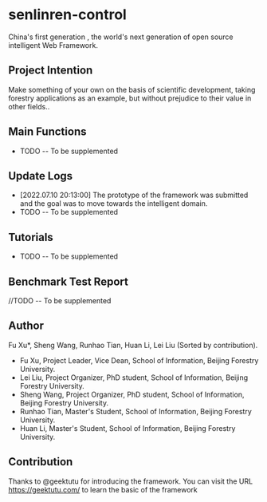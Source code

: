 # senlinren-control
China's first generation , the world's next generation of open source intelligent Web Framework.

## Project Intention
Make something of your own on the basis of scientific development, taking forestry applications as an example, but without prejudice to their value in other fields..

## Main Functions
+ TODO  -- To be supplemented

## Update Logs
+ [2022.07.10 20:13:00] The prototype of the framework was submitted and the goal was to move towards the intelligent domain.
+ TODO  -- To be supplemented

## Tutorials
+ TODO  -- To be supplemented

## Benchmark Test Report

//TODO  -- To be supplemented

## Author
Fu Xu*, Sheng Wang, Runhao Tian, Huan Li, Lei Liu (Sorted by contribution).
+ Fu Xu, Project Leader, Vice Dean, School of Information, Beijing Forestry University. 
+ Lei Liu, Project Organizer, PhD student, School of Information, Beijing Forestry University.
+ Sheng Wang, Project Organizer, PhD student, School of Information, Beijing Forestry University.
+ Runhao Tian, Master's Student, School of Information, Beijing Forestry University.
+ Huan Li, Master's Student, School of Information, Beijing Forestry University.

## Contribution
Thanks to @geektutu for introducing the framework. You can visit the URL https://geektutu.com/ to learn the basic of the framework
